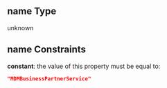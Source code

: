 ## name Type

unknown

## name Constraints

**constant**: the value of this property must be equal to:

```json
"MDMBusinessPartnerService"
```
